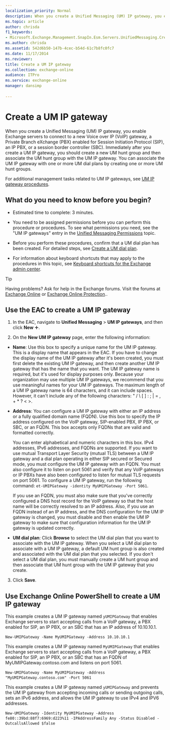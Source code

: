 ```yaml
---
localization_priority: Normal
description: When you create a Unified Messaging (UM) IP gateway, you enable Exchange servers to connect to a new Voice over IP (VoIP) gateway, a Private Branch eXchange (PBX) enabled for Session Initiation Protocol (SIP), an IP PBX, or a session border controller (SBC). Immediately after you create a UM IP gateway, you should create a new UM hunt group and then associate the UM hunt group with the UM IP gateway. You can associate the UM IP gateway with one or more UM dial plans by creating one or more UM hunt groups.
ms.topic: article
author: chrisda
f1_keywords:
- Microsoft.Exchange.Management.SnapIn.Esm.Servers.UnifiedMessaging.CreateUMIPGatewayWizardForm.CreateUMIPGatewayWizardPage
ms.author: chrisda
ms.assetid: 542d6b50-147b-4cec-b54d-61c7b8fc0fc7
ms.date: 11/17/2014
ms.reviewer: 
title: Create a UM IP gateway
ms.collection: exchange-online
audience: ITPro
ms.service: exchange-online
manager: dansimp

---
```


# Create a UM IP gateway

When you create a Unified Messaging (UM) IP gateway, you enable Exchange servers to connect to a new Voice over IP (VoIP) gateway, a Private Branch eXchange (PBX) enabled for Session Initiation Protocol (SIP), an IP PBX, or a session border controller (SBC). Immediately after you create a UM IP gateway, you should create a new UM hunt group and then associate the UM hunt group with the UM IP gateway. You can associate the UM IP gateway with one or more UM dial plans by creating one or more UM hunt groups.

For additional management tasks related to UM IP gateways, see [UM IP gateway procedures](um-ip-gateway-procedures.md).

## What do you need to know before you begin?

- Estimated time to complete: 3 minutes.

- You need to be assigned permissions before you can perform this procedure or procedures. To see what permissions you need, see the "UM IP gateways" entry in the [Unified Messaging Permissions](https://technet.microsoft.com/library/d326c3bc-8f33-434a-bf02-a83cc26a5498.aspx) topic.

- Before you perform these procedures, confirm that a UM dial plan has been created. For detailed steps, see [Create a UM dial plan](create-um-dial-plan.md).

- For information about keyboard shortcuts that may apply to the procedures in this topic, see [Keyboard shortcuts for the Exchange admin center](../../accessibility/keyboard-shortcuts-in-admin-center.md).

> [!TIP]
> Having problems? Ask for help in the Exchange forums. Visit the forums at [Exchange Online](https://go.microsoft.com/fwlink/p/?linkId=267542) or [Exchange Online Protection](https://go.microsoft.com/fwlink/p/?linkId=285351)..

## Use the EAC to create a UM IP gateway

1. In the EAC, navigate to **Unified Messaging** \> **UM IP gateways**, and then click **New** ![Add Icon](../../media/ITPro_EAC_AddIcon.gif).

2. On the **New UM IP gateway** page, enter the following information:

  - **Name**: Use this box to specify a unique name for the UM IP gateway. This is a display name that appears in the EAC. If you have to change the display name of the UM IP gateway after it's been created, you must first delete the existing UM IP gateway, and then create another UM IP gateway that has the name that you want. The UM IP gateway name is required, but it's used for display purposes only. Because your organization may use multiple UM IP gateways, we recommend that you use meaningful names for your UM IP gateways. The maximum length of a UM IP gateway name is 64 characters, and it can include spaces. However, it can't include any of the following characters: " / \ [ ] : ; | = , + \* ? \< \>.

  - **Address**: You can configure a UM IP gateway with either an IP address or a fully qualified domain name (FQDN). Use this box to specify the IP address configured on the VoIP gateway, SIP-enabled PBX, IP PBX, or SBC, or an FQDN. This box accepts only FQDNs that are valid and formatted correctly.

    You can enter alphabetical and numeric characters in this box. IPv4 addresses, IPv6 addresses, and FQDNs are supported. If you want to use mutual Transport Layer Security (mutual TLS) between a UM IP gateway and a dial plan operating in either SIP secured or Secured mode, you must configure the UM IP gateway with an FQDN. You must also configure it to listen on port 5061 and verify that any VoIP gateways or IP PBXs have also been configured to listen for mutual TLS requests on port 5061. To configure a UM IP gateway, run the following command: `et-UMIPGateway -identity MyUMIPGateway -Port 5061`.

    If you use an FQDN, you must also make sure that you've correctly configured a DNS host record for the VoIP gateway so that the host name will be correctly resolved to an IP address. Also, if you use an FQDN instead of an IP address, and the DNS configuration for the UM IP gateway is changed, you must disable and then enable the UM IP gateway to make sure that configuration information for the UM IP gateway is updated correctly.

  - **UM dial plan**: Click **Browse** to select the UM dial plan that you want to associate with the UM IP gateway. When you select a UM dial plan to associate with a UM IP gateway, a default UM hunt group is also created and associated with the UM dial plan that you selected. If you don't select a UM dial plan, you must manually create a UM hunt group and then associate that UM hunt group with the UM IP gateway that you create.

3. Click **Save**.

## Use Exchange Online PowerShell to create a UM IP gateway

This example creates a UM IP gateway named `yUMIPGateway` that enables Exchange servers to start accepting calls from a VoIP gateway, a PBX enabled for SIP, an IP PBX, or an SBC that has an IP address of 10.10.10.1.

```
New-UMIPGateway -Name MyUMIPGateway -Address 10.10.10.1
```

This example creates a UM IP gateway named `MyUMIPGateway` that enables Exchange servers to start accepting calls from a VoIP gateway, a PBX enabled for SIP, an IP PBX, or an SBC that has an FQDN of MyUMIPGateway.contoso.com and listens on port 5061.

```
New-UMIPGateway -Name MyUMIPGateway -Address "MyUMIPGateway.contoso.com" -Port 5061
```

This example creates a UM IP gateway named `yUMIPGateway` and prevents the UM IP gateway from accepting incoming calls or sending outgoing calls, sets an IPv6 address, and allows the UM IP gateway to use IPv4 and IPV6 addresses.

```
New-UMIPGateway -Identity MyUMIPGateway -Address fe80::39bd:88f7:6969:d223%11 -IPAddressFamily Any -Status Disabled -OutcallsAllowed $false
```



